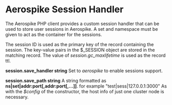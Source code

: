 # Aerospike Session Handler

The Aerospike PHP client provides a custom session handler that can be used to
store user sessions in Aerospike. A set and namespace must be given to act as
the container for the sessions.

The session ID is used as the primary key of the record containing the
session. The key-value pairs in the $_SESSION object are stored in the matching
record. The value of *session.gc_maxlifetime* is used as the record ttl.


**session.save\_handler string**
    Set to _aerospike_ to enable sessions support.

**session.save\_path string**
    A string formatted as **ns|set|addr:port\[,addr:port\[,...\]\]**. for example "test|sess|127.0.0.1:3000"
    As with the *$config* of the constructor, the host info of just one cluster node is necessary.
